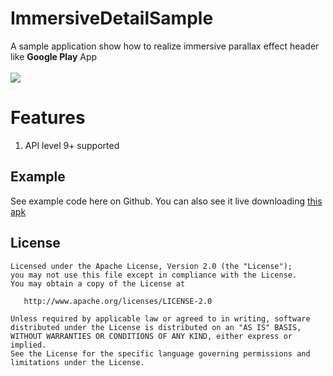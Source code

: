 # ImmersiveDetailSample
A sample application show how to realize immersive parallax effect header like **Google Play** App<br>
<br>
![](https://github.com/matrixxun/ImmersiveDetailSample/raw/master/art/demo.gif)

# Features
1. API level 9+ supported

## Example
See example code here on Github. You can also see it live downloading [this apk](https://raw.githubusercontent.com/matrixxun/ImmersiveDetailSample/master/art/app-debug.apk)

License
--------


    Licensed under the Apache License, Version 2.0 (the "License");
    you may not use this file except in compliance with the License.
    You may obtain a copy of the License at

       http://www.apache.org/licenses/LICENSE-2.0

    Unless required by applicable law or agreed to in writing, software
    distributed under the License is distributed on an "AS IS" BASIS,
    WITHOUT WARRANTIES OR CONDITIONS OF ANY KIND, either express or implied.
    See the License for the specific language governing permissions and
    limitations under the License.
